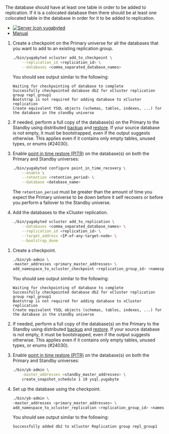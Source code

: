 <!--
+++
private = true
block_indexing = true
+++
-->

The database should have at least one table in order to be added to replication. If it is a colocated database then there should be at least one colocated table in the database in order for it to be added to replication.

<ul class="nav nav-tabs-alt nav-tabs-yb custom-tabs">
  <li>
    <a href="#yugabyted-add-db" class="nav-link active" id="yugabyted-add-db-tab" data-bs-toggle="tab"
      role="tab" aria-controls="yugabyted-add-db" aria-selected="true">
      <img src="/icons/database.svg" alt="Server Icon">
      yugabyted
    </a>
  </li>
  <li>
    <a href="#local-add-db" class="nav-link" id="local-add-db-tab" data-bs-toggle="tab"
      role="tab" aria-controls="local-add-db" aria-selected="false">
      <i class="icon-shell"></i>
      Manual
    </a>
  </li>
</ul>
<div class="tab-content">
  <div id="yugabyted-add-db" class="tab-pane fade show active" role="tabpanel" aria-labelledby="yugabyted-add-db-tab">

<!-- YugabyteD Add DB -->
1. Create a checkpoint on the Primary universe for all the databases that you want to add to an existing replication group.

    ```sh
    ./bin/yugabyted xcluster add_to_checkpoint \
        --replication_id <replication_id> \
        --databases <comma_separated_database_names>
    ```

    You should see output similar to the following:

    ```output
    Waiting for checkpointing of database to complete
    Successfully checkpointed database db2 for xCluster replication group repl_group1
    Bootstrap is not required for adding database to xCluster replication
    Create equivalent YSQL objects (schemas, tables, indexes, ...) for the database in the standby universe
    ```

1. If needed, perform a full copy of the database(s) on the Primary to the Standby using distributed [backup](../../../../reference/configuration/yugabyted/#backup) and [restore](../../../../reference/configuration/yugabyted/#restore). If your source database is not empty, it must be bootstrapped, even if the output suggests otherwise. This applies even if it contains only empty tables, unused types, or enums (#24030).

1. Enable [point in time restore (PITR)](../../../../manage/backup-restore/point-in-time-recovery/) on the database(s) on both the Primary and Standby universes:

    ```sh
    ./bin/yugabyted configure point_in_time_recovery \
        --enable \
        --retention <retention_period> \
        --database <database_name>
    ```

    The `retention_period` must be greater than the amount of time you expect the Primary universe to be down before it self recovers or before you perform a failover to the Standby universe.

1. Add the databases to the xCluster replication.

    ```sh
    ./bin/yugabyted xcluster add_to_replication \
        --databases <comma_separated_database_names> \
        --replication_id <replication_id> \
        --target_address <IP-of-any-target-node> \
        --bootstrap_done
    ```

  </div>

  <div id="local-add-db" class="tab-pane fade " role="tabpanel" aria-labelledby="local-add-db-tab">

<!-- Manual Add DB -->

1. Create a checkpoint.

    ```sh
    ./bin/yb-admin \
    -master_addresses <primary_master_addresses> \
    add_namespace_to_xcluster_checkpoint <replication_group_id> <namespace_name>
    ```

    You should see output similar to the following:

    ```output
    Waiting for checkpointing of database to complete
    Successfully checkpointed database db2 for xCluster replication group repl_group1
    Bootstrap is not required for adding database to xCluster replication
    Create equivalent YSQL objects (schemas, tables, indexes, ...) for the database in the standby universe
    ```

1. If needed, perform a full copy of the database(s) on the Primary to the Standby using distributed [backup](../../../../reference/configuration/yugabyted/#backup) and [restore](../../../../reference/configuration/yugabyted/#restore). If your source database is not empty, it must be bootstrapped, even if the output suggests otherwise. This applies even if it contains only empty tables, unused types, or enums (#24030).

1. Enable [point in time restore (PITR)](../../../../manage/backup-restore/point-in-time-recovery/) on the database(s) on both the Primary and Standby universes:

    ```sh
    ./bin/yb-admin \
        -master_addresses <standby_master_addresses> \
        create_snapshot_schedule 1 10 ysql.yugabyte
    ```

1. Set up the database using the checkpoint.

    ```sh
    ./bin/yb-admin \
    -master_addresses <primary_master_addresses> \
    add_namespace_to_xcluster_replication <replication_group_id> <namespace_name> <standby_master_addresses>
    ```

    You should see output similar to the following:

    ```output
    Successfully added db2 to xCluster Replication group repl_group1
    ```

  </div>
</div>
